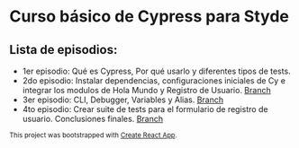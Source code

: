 # Curso básico de Cypress para Styde

## Lista de episodios:

- 1er episodio: Qué es Cypress, Por qué usarlo y diferentes tipos de tests.
- 2do episodio: Instalar dependencias, configuraciones iniciales de Cy e integrar los modulos de Hola Mundo y Registro de Usuario. [Branch](https://github.com/StydeNet/introduccion-a-cypress/tree/episodes/2)
- 3er episodio: CLI, Debugger, Variables y Alias. [Branch](https://github.com/StydeNet/introduccion-a-cypress/tree/episodes/3)
- 4to episodio: Crear suite de tests para el formulario de registro de usuario. Conclusiones finales. [Branch](https://github.com/StydeNet/introduccion-a-cypress/tree/episodes/4)

<sup>This project was bootstrapped with [Create React App](https://github.com/facebook/create-react-app).</sup>

